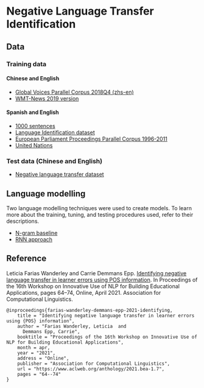 # Negative Language Transfer Identification

## Data

### Training data

#### Chinese and English
- [Global Voices Parallel Corpus 2018Q4 (zhs-en)](http://casmacat.eu/corpus/global-voices.html)
- [WMT-News 2019 version](http://opus.nlpl.eu/WMT-News-v2019.php)

#### Spanish and English
- [1000 sentences](https://www.kaggle.com/bryanpark/parallelsents)
- [Language Identification dataset](https://www.kaggle.com/zarajamshaid/language-identification-datasst)
- [European Parliament Proceedings Parallel Corpus 1996-2011](https://www.kaggle.com/djonafegnem/europarl-parallel-corpus-19962011)
- [United Nations](http://opus.nlpl.eu/UN-v20090831.php)

### Test data (Chinese and English)
- [Negative language transfer dataset](https://github.com/EdTeKLA/LanguageTransfer)

## Language modelling
Two language modelling techniques were used to create models. To learn more about the training, tuning, and testing procedures used, refer to their descriptions.
* [N-gram baseline](./n_gram_pipeline.md)
* [RNN approach](./rnn_pipeline.md)

## Reference
Leticia Farias Wanderley and Carrie Demmans Epp. [Identifying negative language transfer in learner errors using POS information](https://www.aclweb.org/anthology/2021.bea-1.7/). In Proceedings of the 16th Workshop on Innovative Use of NLP for Building Educational Applications, pages 64–74, Online, April 2021. Association for Computational Linguistics.

```
@inproceedings{farias-wanderley-demmans-epp-2021-identifying,
    title = "Identifying negative language transfer in learner errors using {POS} information",
    author = "Farias Wanderley, Leticia  and
      Demmans Epp, Carrie",
    booktitle = "Proceedings of the 16th Workshop on Innovative Use of NLP for Building Educational Applications",
    month = apr,
    year = "2021",
    address = "Online",
    publisher = "Association for Computational Linguistics",
    url = "https://www.aclweb.org/anthology/2021.bea-1.7",
    pages = "64--74"
}
```